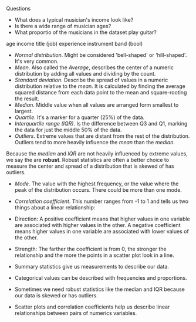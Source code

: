 Questions
- What does a typical musician's income look like?
- Is there a wide range of musician ages?
- What proportio of the musicians in the dataset play guitar?

age
income
title (job)
experience
instrument
band (bool)


 - *Normal distribution*. Might be considered 'bell-shaped' or 'hill-shaped'. It's very common.
 - *Mean*. Also called the *Average*, describes the center of a numeric distribution by adding all values and dividing by the count.
 - *Standard deviation*. Describe the spread of values in a numeric distribution relative to the *mean*. It is calculated by finding the average squared distance from each data point to the mean and square-rooting the result.
 - *Median*. Middle value when all values are arranged form smallest to largest.
 - *Quartile*. It's a marker for a quarter (25%) of the data.
 - *Interquartile range (IQR)*. Is the difference between Q3 and Q1, marking the data for just the middle 50% of the data.
- *Outliers*. Extreme values that are distant from the rest of the distribution. Outliers tend to more heavily influence the *mean* than the *median*.

Because the *median* and *IQR* are not heavily influenced by extreme values, we say the are **robust**.
Robust statistics are often a better choice to measure the center and spread of a distribution that is skewed of has outliers.

- *Mode*. The value with the highest frequency, or the value where the peak of the distribution occurs. There could be more than one mode.
- *Correlation coefficient*. This number ranges from -1 to 1 and tells us two things about a linear relationship:
 - Direction: A positive coefficient means that higher values in one variable are associated with higher values in the other. A negative coefficient means higher values in one variable are associated with lower values of the other.
 - Strength: The farther the coefficient is from 0, the stronger the relationship and the more the points in a scatter plot look in a line.

 - Summary statistics give us measurements to describe our data.
 - Categorical values can be described with frequencies and proportions.
 - Sometimes we need robust statistics like the median and IQR because our data is skewed or has outliers.
 - Scatter plots and correlation coefficients help us describe linear relationships between pairs of numerics variables.









